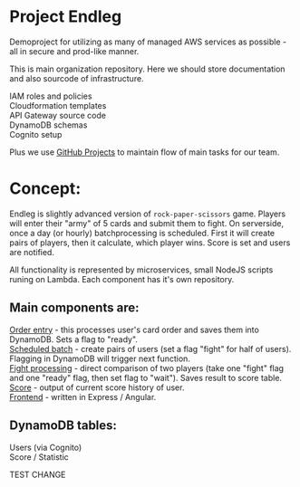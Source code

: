 # Project Endleg
Demoproject for utilizing as many of managed AWS services as possible - all in secure and prod-like manner.

This is main organization repository. Here we should store documentation and also sourcode of infrastructure.

IAM roles and policies  
Cloudformation templates  
API Gateway source code  
DynamoDB schemas  
Cognito setup  

Plus we use [GitHub Projects](https://github.com/do-team/endleg/projects/1) to maintain flow of main tasks for our team.

Concept:
========

Endleg is slightly advanced version of `rock-paper-scissors` game. Players will enter their "army" of 5 cards and submit them to fight.
On serverside, once a day (or hourly) batchprocessing is scheduled. First it will create pairs of players, then it calculate, which player wins.
Score is set and users are notified.

All functionality is represented by microservices, small NodeJS scripts runing on Lambda. Each component has it's own repository.

Main components are:
--------------------

[Order entry](https://github.com/do-team/endleg-in) - this processes user's card order and saves them into DynamoDB. Sets a flag to "ready".  
[Scheduled batch](https://github.com/do-team/endleg-batch) - create pairs of users (set a flag "fight" for half of users). Flagging in DynamoDB will trigger next function.  
[Fight processing](https://github.com/do-team/endleg-clash) - direct comparison of two players (take one "fight" flag and one "ready" flag, then set flag to "wait"). Saves result to score table.  
[Score](https://github.com/do-team/endleg-out) - output of current score history of user.  
[Frontend](https://github.com/do-team/endleg-frontend) - written in Express / Angular.  

DynamoDB tables:
----------------

Users (via Cognito)  
Score / Statistic  

TEST CHANGE
